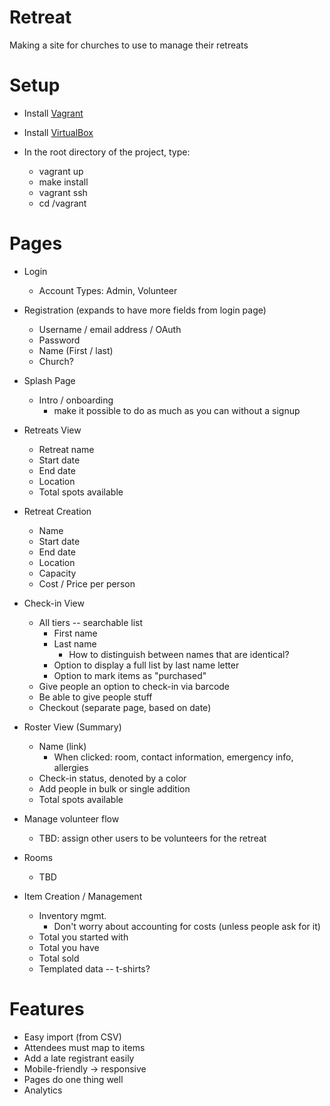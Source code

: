 Retreat
=======
Making a site for churches to use to manage their retreats


Setup
=======
* Install [Vagrant](http://www.vagrantup.com/downloads)
* Install [VirtualBox](https://www.virtualbox.org/wiki/Downloads)

* In the root directory of the project, type: 
    * vagrant up
    * make install
    * vagrant ssh
    * cd /vagrant


Pages
=======

- Login
  - Account Types: Admin, Volunteer

- Registration (expands to have more fields from login page)
  - Username / email address / OAuth
  - Password
  - Name (First / last)
  - Church?

- Splash Page
  - Intro / onboarding
    - make it possible to do as much as you can without a signup

- Retreats View
  - Retreat name
  - Start date
  - End date
  - Location
  - Total spots available

- Retreat Creation
  - Name
  - Start date
  - End date
  - Location
  - Capacity
  - Cost / Price per person

- Check-in View
  - All tiers -- searchable list
    - First name
    - Last name
      - How to distinguish between names that are identical?
    - Option to display a full list by last name letter
    - Option to mark items as "purchased"
  - Give people an option to check-in via barcode
  - Be able to give people stuff
  - Checkout (separate page, based on date)

- Roster View (Summary)
  - Name (link)
    - When clicked: room, contact information, emergency info, allergies
  - Check-in status, denoted by a color
  - Add people in bulk or single addition
  - Total spots available

- Manage volunteer flow
  - TBD: assign other users to be volunteers for the retreat

- Rooms
  - TBD

- Item Creation / Management
  - Inventory mgmt. 
    - Don't worry about accounting for costs (unless people ask for it)
  - Total you started with
  - Total you have
  - Total sold
  - Templated data -- t-shirts?


Features
==========

- Easy import (from CSV)
- Attendees must map to items
- Add a late registrant easily
- Mobile-friendly -> responsive
- Pages do one thing well
- Analytics
